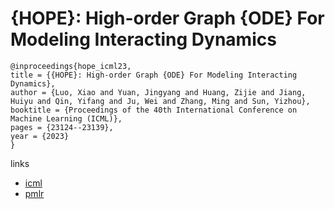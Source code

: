 # {HOPE}: High-order Graph {ODE} For Modeling Interacting Dynamics

```
@inproceedings{hope_icml23,
title = {{HOPE}: High-order Graph {ODE} For Modeling Interacting Dynamics},
author = {Luo, Xiao and Yuan, Jingyang and Huang, Zijie and Jiang, Huiyu and Qin, Yifang and Ju, Wei and Zhang, Ming and Sun, Yizhou},
booktitle = {Proceedings of the 40th International Conference on Machine Learning (ICML)},
pages = {23124--23139},
year = {2023}
}
```

links
- [icml](https://icml.cc/Conferences/2023/Schedule?showEvent=24500)
- [pmlr](https://proceedings.mlr.press/v202/luo23f.html)
